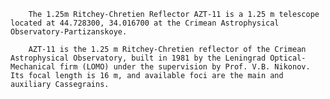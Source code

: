 
        The 1.25m Ritchey-Chretien Reflector AZT-11 is a 1.25 m telescope located at 44.728300, 34.016700 at the Crimean Astrophysical Observatory-Partizanskoye.
        
        AZT-11 is the 1.25 m Ritchey-Chretien reflector of the Crimean Astrophysical Observatory, built in 1981 by the Leningrad Optical-Mechanical firm (LOMO) under the supervision by Prof. V.B. Nikonov.  Its focal length is 16 m, and available foci are the main and auxiliary Cassegrains. 
        